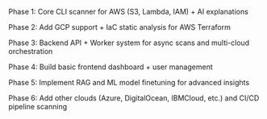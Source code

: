 Phase 1: Core CLI scanner for AWS (S3, Lambda, IAM) + AI explanations

Phase 2: Add GCP support + IaC static analysis for AWS Terraform

Phase 3: Backend API + Worker system for async scans and multi-cloud orchestration

Phase 4: Build basic frontend dashboard + user management

Phase 5: Implement RAG and ML model finetuning for advanced insights

Phase 6: Add other clouds (Azure, DigitalOcean, IBMCloud, etc.) and CI/CD pipeline scanning